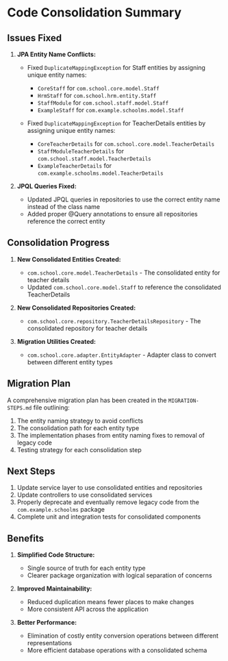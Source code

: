 # Code Consolidation Summary

## Issues Fixed

1. **JPA Entity Name Conflicts:**
   - Fixed `DuplicateMappingException` for Staff entities by assigning unique entity names:
     - `CoreStaff` for `com.school.core.model.Staff`
     - `HrmStaff` for `com.school.hrm.entity.Staff`
     - `StaffModule` for `com.school.staff.model.Staff`
     - `ExampleStaff` for `com.example.schoolms.model.Staff`
   
   - Fixed `DuplicateMappingException` for TeacherDetails entities by assigning unique entity names:
     - `CoreTeacherDetails` for `com.school.core.model.TeacherDetails`
     - `StaffModuleTeacherDetails` for `com.school.staff.model.TeacherDetails`
     - `ExampleTeacherDetails` for `com.example.schoolms.model.TeacherDetails`

2. **JPQL Queries Fixed:**
   - Updated JPQL queries in repositories to use the correct entity name instead of the class name
   - Added proper @Query annotations to ensure all repositories reference the correct entity

## Consolidation Progress

1. **New Consolidated Entities Created:**
   - `com.school.core.model.TeacherDetails` - The consolidated entity for teacher details
   - Updated `com.school.core.model.Staff` to reference the consolidated TeacherDetails

2. **New Consolidated Repositories Created:**
   - `com.school.core.repository.TeacherDetailsRepository` - The consolidated repository for teacher details

3. **Migration Utilities Created:**
   - `com.school.core.adapter.EntityAdapter` - Adapter class to convert between different entity types

## Migration Plan

A comprehensive migration plan has been created in the `MIGRATION-STEPS.md` file outlining:
1. The entity naming strategy to avoid conflicts
2. The consolidation path for each entity type
3. The implementation phases from entity naming fixes to removal of legacy code
4. Testing strategy for each consolidation step

## Next Steps

1. Update service layer to use consolidated entities and repositories
2. Update controllers to use consolidated services
3. Properly deprecate and eventually remove legacy code from the `com.example.schoolms` package
4. Complete unit and integration tests for consolidated components

## Benefits

1. **Simplified Code Structure:**
   - Single source of truth for each entity type
   - Clearer package organization with logical separation of concerns

2. **Improved Maintainability:**
   - Reduced duplication means fewer places to make changes
   - More consistent API across the application

3. **Better Performance:**
   - Elimination of costly entity conversion operations between different representations
   - More efficient database operations with a consolidated schema
